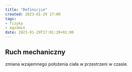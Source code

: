 ```yaml
---
title: "Definicjie"
created: 2023-01-29 17:00
tags:
- fizyka
- egzamin
date: 2023-01-29T17:01:20+01:00
---
```


## Ruch mechaniczny

zmiana wzajemnego położenia ciała w przestrzeni w czasie.